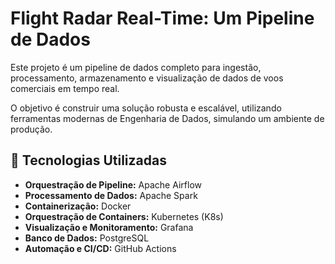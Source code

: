 # Flight Radar Real-Time: Um Pipeline de Dados

Este projeto é um pipeline de dados completo para ingestão, processamento, armazenamento e visualização de dados de voos comerciais em tempo real.

O objetivo é construir uma solução robusta e escalável, utilizando ferramentas modernas de Engenharia de Dados, simulando um ambiente de produção.

## 🚀 Tecnologias Utilizadas

- **Orquestração de Pipeline:** Apache Airflow
- **Processamento de Dados:** Apache Spark
- **Containerização:** Docker
- **Orquestração de Containers:** Kubernetes (K8s)
- **Visualização e Monitoramento:** Grafana
- **Banco de Dados:** PostgreSQL
- **Automação e CI/CD:** GitHub Actions